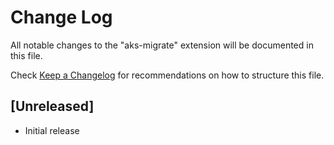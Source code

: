 # Change Log

All notable changes to the "aks-migrate" extension will be documented in this file.

Check [Keep a Changelog](http://keepachangelog.com/) for recommendations on how to structure this file.

## [Unreleased]

- Initial release
